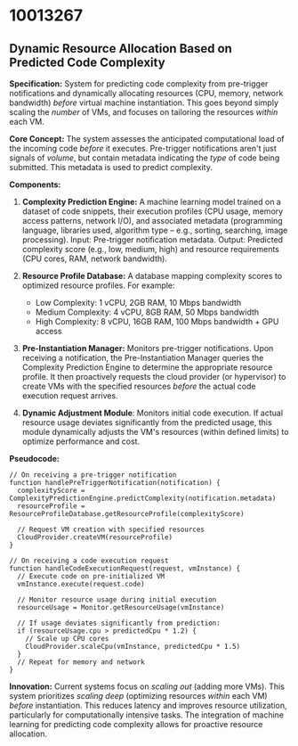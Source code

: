 # 10013267

## Dynamic Resource Allocation Based on Predicted Code Complexity

**Specification:** System for predicting code complexity from pre-trigger notifications and dynamically allocating resources (CPU, memory, network bandwidth) *before* virtual machine instantiation. This goes beyond simply scaling the *number* of VMs, and focuses on tailoring the resources *within* each VM.

**Core Concept:**  The system assesses the anticipated computational load of the incoming code *before* it executes. Pre-trigger notifications aren't just signals of *volume*, but contain metadata indicating the *type* of code being submitted. This metadata is used to predict complexity.

**Components:**

1.  **Complexity Prediction Engine:** A machine learning model trained on a dataset of code snippets, their execution profiles (CPU usage, memory access patterns, network I/O), and associated metadata (programming language, libraries used, algorithm type – e.g., sorting, searching, image processing).  Input: Pre-trigger notification metadata. Output: Predicted complexity score (e.g., low, medium, high) and resource requirements (CPU cores, RAM, network bandwidth).

2.  **Resource Profile Database:** A database mapping complexity scores to optimized resource profiles.  For example:
    *   Low Complexity: 1 vCPU, 2GB RAM, 10 Mbps bandwidth
    *   Medium Complexity: 4 vCPU, 8GB RAM, 50 Mbps bandwidth
    *   High Complexity: 8 vCPU, 16GB RAM, 100 Mbps bandwidth + GPU access

3.  **Pre-Instantiation Manager:** Monitors pre-trigger notifications. Upon receiving a notification, the Pre-Instantiation Manager queries the Complexity Prediction Engine to determine the appropriate resource profile. It then proactively requests the cloud provider (or hypervisor) to create VMs with the specified resources *before* the actual code execution request arrives. 

4. **Dynamic Adjustment Module**:  Monitors initial code execution.  If actual resource usage deviates significantly from the predicted usage, this module dynamically adjusts the VM's resources (within defined limits) to optimize performance and cost.

**Pseudocode:**

```
// On receiving a pre-trigger notification
function handlePreTriggerNotification(notification) {
  complexityScore = ComplexityPredictionEngine.predictComplexity(notification.metadata)
  resourceProfile = ResourceProfileDatabase.getResourceProfile(complexityScore)

  // Request VM creation with specified resources
  CloudProvider.createVM(resourceProfile)
}

// On receiving a code execution request
function handleCodeExecutionRequest(request, vmInstance) {
  // Execute code on pre-initialized VM
  vmInstance.execute(request.code)

  // Monitor resource usage during initial execution
  resourceUsage = Monitor.getResourceUsage(vmInstance)

  // If usage deviates significantly from prediction:
  if (resourceUsage.cpu > predictedCpu * 1.2) {
    // Scale up CPU cores
    CloudProvider.scaleCpu(vmInstance, predictedCpu * 1.5)
  }
  // Repeat for memory and network
}
```

**Innovation:**  Current systems focus on *scaling out* (adding more VMs). This system prioritizes *scaling deep* (optimizing resources *within* each VM) *before* instantiation.  This reduces latency and improves resource utilization, particularly for computationally intensive tasks.  The integration of machine learning for predicting code complexity allows for proactive resource allocation.